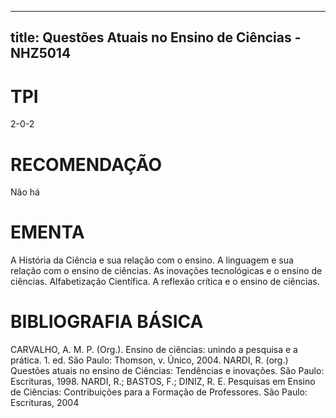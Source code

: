 
---
title: Questões Atuais no Ensino de Ciências - NHZ5014 
---

# TPI

2-0-2

# RECOMENDAÇÃO

Não há

# EMENTA

A História da Ciência e sua relação com o ensino. A linguagem e sua relação com o ensino de ciências. As inovações tecnológicas e o ensino de ciências. Alfabetização Científica. A reflexão crítica e o ensino de ciências.

# BIBLIOGRAFIA BÁSICA

CARVALHO, A. M. P. (Org.). Ensino de ciências: unindo a pesquisa e a prática. 1. ed. São Paulo: Thomson, v. Único, 2004.
NARDI, R. (org.) Questões atuais no ensino de Ciências: Tendências e inovações. São Paulo: Escrituras, 1998.
NARDI, R.; BASTOS, F.; DINIZ, R. E. Pesquisas em Ensino de Ciências: Contribuições para a Formação de Professores. São Paulo: Escrituras, 2004

        